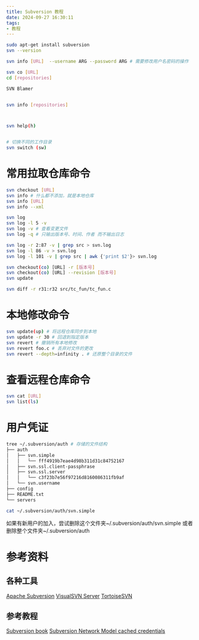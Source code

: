 ```yaml
---
title: Subversion 教程
date: 2024-09-27 16:30:11
tags:
- 教程
---
```


```bash
sudo apt-get install subversion
svn --version

svn info [URL]  --username ARG --password ARG # 需要修改用户名密码的操作 

svn co [URL]
cd [repositories]

SVN Blamer


svn info [repositories]



svn help(h)


# 切换不同的工作目录
svn switch (sw)


```

# 常用拉取仓库命令
```bash
svn checkout [URL]
svn info # 什么都不添加，就是本地仓库
svn info [URL]
svn info --xml

svn log
svn log -l 5 -v
svn log -v # 查看变更文件
svn log -q # 只输出版本号、时间、作者 而不输出日志

svn log -r 2:87 -v | grep src > svn.log
svn log -l 86 -v > svn.log
svn log -l 101 -v | grep src | awk {'print $2'}> svn.log

svn checkout(co) [URL] -r [版本号]
svn checkout(co) [URL] --revision [版本号]
svn update

svn diff -r r31:r32 src/tc_fun/tc_fun.c
```
# 本地修改命令
```bash
svn update(up) # 将远程仓库同步到本地
svn update -r 30 # 回退到指定版本
svn revert # 撤销所有本地修改
svn revert foo.c # 丢弃对文件的更改
svn revert --depth=infinity . # 还原整个目录的文件
```

# 查看远程仓库命令
```bash
svn cat [URL]
svn list(ls) 
```

# 用户凭证
```bash
tree ~/.subversion/auth # 存储的文件结构
├── auth
│   ├── svn.simple
│   │   └── fff4919b7eae4d98b311d31c84752167
│   ├── svn.ssl.client-passphrase
│   ├── svn.ssl.server
│   │   └── c3f23b7e56f97216d8160086311fb9af
│   └── svn.username
├── config
├── README.txt
└── servers

cat ~/.subversion/auth/svn.simple
```
如果有新用户的加入，尝试删除这个文件夹~/.subversion/auth/svn.simple
或者删除整个文件夹~/.subversion/auth


# 参考资料
## 各种工具
[Apache Subversion](https://subversion.apache.org/)
[VisualSVN Server](https://www.visualsvn.com/server/)
[TortoiseSVN](https://tortoisesvn.subversion.org.cn/)


## 参考教程
[Subversion book](https://svnbook.red-bean.com/)
[Subversion Network Model cached credentials](https://svnbook.red-bean.com/en/1.7/svn.serverconfig.netmodel.html#svn.serverconfig.netmodel.creds)
